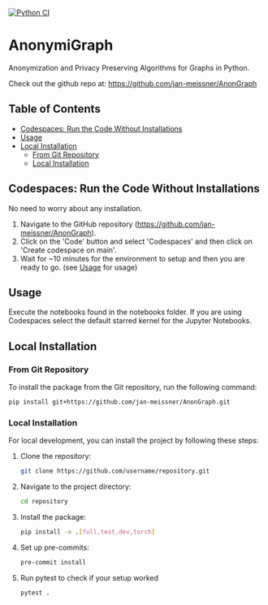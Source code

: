 [![Python CI](https://github.com/jan-meissner/AnonGraph/actions/workflows/CI.yml/badge.svg)](https://github.com/jan-meissner/AnonGraph/actions/workflows/CI.yml)

# AnonymiGraph

Anonymization and Privacy Preserving Algorithms for Graphs in Python.

Check out the github repo at: https://github.com/jan-meissner/AnonGraph

## Table of Contents

- [Codespaces: Run the Code Without Installations](#codespaces-run-the-code-without-installations)
- [Usage](#usage)
- [Local Installation](#manual-installation)
  - [From Git Repository](#from-git-repository)
  - [Local Installation](#local-installation)

## Codespaces: Run the Code Without Installations

No need to worry about any installation.

1. Navigate to the GitHub repository (https://github.com/jan-meissner/AnonGraph).
2. Click on the 'Code' button and select 'Codespaces' and then click on 'Create codespace on main'.
3. Wait for ~10 minutes for the environment to setup and then you are ready to go. (see [Usage](#usage) for usage)

## Usage

Execute the notebooks found in the notebooks folder. If you are using Codespaces select the default starred kernel for the Jupyter Notebooks.

## Local Installation

### From Git Repository

To install the package from the Git repository, run the following command:

```bash
pip install git+https://github.com/jan-meissner/AnonGraph.git
```

### Local Installation

For local development, you can install the project by following these steps:

1. Clone the repository:
   ```bash
   git clone https://github.com/username/repository.git
   ```
2. Navigate to the project directory:
   ```bash
   cd repository
   ```
3. Install the package:
   ```bash
   pip install -e .[full,test,dev,torch]
   ```
4. Set up pre-commits:
   ```bash
   pre-commit install
   ```
5. Run pytest to check if your setup worked
   ```bash
   pytest .
   ```
